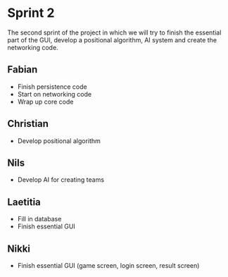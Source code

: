 # Sprint 2
The second sprint of the project in which we will try to finish the essential
part of the GUI, develop a positional algorithm, AI system and create the networking
code.

## Fabian
- Finish persistence code
- Start on networking code
- Wrap up core code

## Christian
- Develop positional algorithm

## Nils
- Develop AI for creating teams

## Laetitia
- Fill in database
- Finish essential GUI

## Nikki
- Finish essential GUI (game screen, login screen, result screen)
